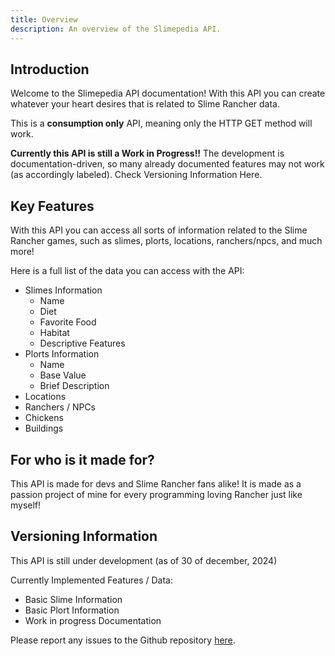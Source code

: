 ```yaml
---
title: Overview
description: An overview of the Slimepedia API.
---
```


## Introduction
Welcome to the Slimepedia API documentation! With this API you can create whatever your heart desires that is related to Slime Rancher data.

This is a **consumption only** API, meaning only the HTTP GET method will work.

**Currently this API is still a Work in Progress!!** The development is documentation-driven, so many already documented features may not work (as accordingly labeled). Check Versioning Information Here.

## Key Features
With this API you can access all sorts of information related to the Slime Rancher games, such as slimes, plorts, locations, ranchers/npcs, and much more!

Here is a full list of the data you can access with the API:
- Slimes Information
  - Name
  - Diet
  - Favorite Food
  - Habitat
  - Descriptive Features
- Plorts Information
  - Name
  - Base Value
  - Brief Description
- Locations
- Ranchers / NPCs
- Chickens
- Buildings

## For who is it made for?
This API is made for devs and Slime Rancher fans alike! It is made as a passion project of mine for every programming loving Rancher just like myself!

## Versioning Information
This API is still under development (as of 30 of december, 2024)

Currently Implemented Features / Data:
- Basic Slime Information
- Basic Plort Information
- Work in progress Documentation

Please report any issues to the Github repository [here](https://github.com/caioabrahao/slimepedia-API).
